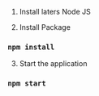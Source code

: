 1) Install laters Node JS

2) Install Package
   
### `npm install`

3) Start the application
   
### `npm start`